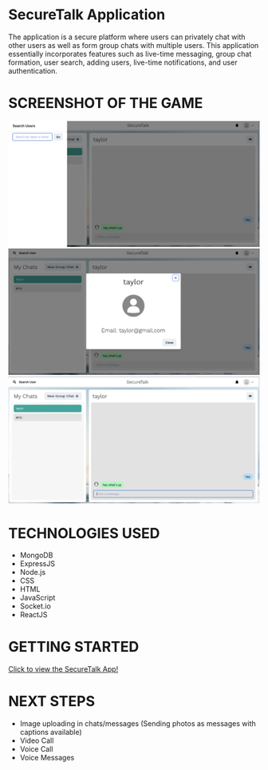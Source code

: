 # SecureTalk Application

The application is a secure platform where users can privately chat with other users as well as form group chats with multiple users. This application essentially incorporates features such as live-time messaging, group chat formation, user search, adding users, live-time notifications, and user authentication.

# SCREENSHOT OF THE GAME

![Alt text](image.png)
![Alt text](image1.png)
![Alt text](image2.png)

# TECHNOLOGIES USED

- MongoDB
- ExpressJS
- Node.js
- CSS
- HTML
- JavaScript
- Socket.io
- ReactJS

# GETTING STARTED

[Click to view the SecureTalk App!](https://securetalk.onrender.com)

# NEXT STEPS

- Image uploading in chats/messages (Sending photos as messages with captions available)
- Video Call
- Voice Call
- Voice Messages
